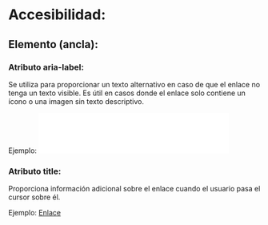 # Accesibilidad:
## Elemento <a> (ancla):
### Atributo aria-label: 
Se utiliza para proporcionar un texto alternativo en caso de que el enlace no tenga un texto visible. Es útil en casos donde el enlace solo contiene un ícono o una imagen sin texto descriptivo.

Ejemplo: <a href="#" aria-label="Icono de inicio"><img class="logo" src="./images/logo.svg" alt="logotipo CaLaMariona"></a>

### Atributo title: 
Proporciona información adicional sobre el enlace cuando el usuario pasa el cursor sobre él.

Ejemplo: <a href="#" title="Más información">Enlace</a>